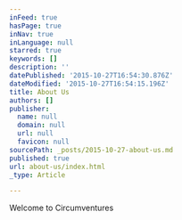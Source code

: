 ```yaml
---
inFeed: true
hasPage: true
inNav: true
inLanguage: null
starred: true
keywords: []
description: ''
datePublished: '2015-10-27T16:54:30.876Z'
dateModified: '2015-10-27T16:54:15.196Z'
title: About Us
authors: []
publisher:
  name: null
  domain: null
  url: null
  favicon: null
sourcePath: _posts/2015-10-27-about-us.md
published: true
url: about-us/index.html
_type: Article

---
```

Welcome to Circumventures